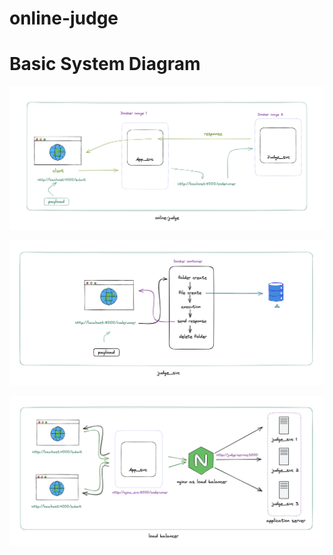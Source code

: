 # online-judge

# Basic System Diagram

<p align = "center">
    <img src = "https://github.com/Raihan-009/online-judge/blob/main/online_judge.png">
</p>

<p align = "center">
    <img src = "https://github.com/Raihan-009/online-judge/blob/main/judge_svc.png">
</p>


<p align = "center">
    <img src = "https://github.com/Raihan-009/online-judge/blob/main/load_balancer.png">
</p>
